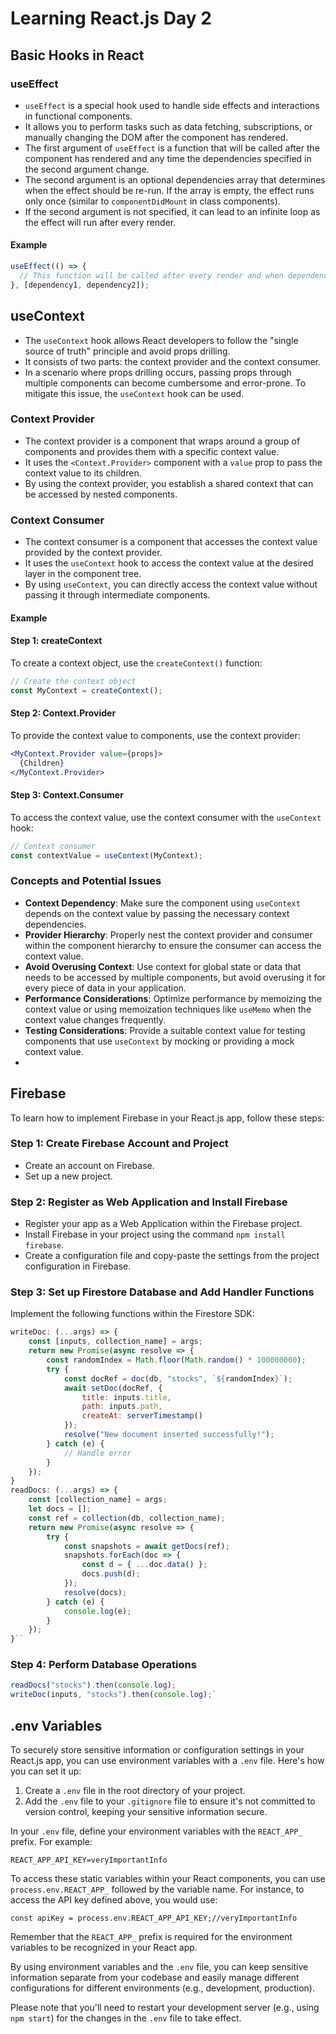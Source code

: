 # Learning React.js Day 2

## Basic Hooks in React

### useEffect

- `useEffect` is a special hook used to handle side effects and interactions in functional components.
- It allows you to perform tasks such as data fetching, subscriptions, or manually changing the DOM after the component has rendered.
- The first argument of `useEffect` is a function that will be called after the component has rendered and any time the dependencies specified in the second argument change.
- The second argument is an optional dependencies array that determines when the effect should be re-run. If the array is empty, the effect runs only once (similar to `componentDidMount` in class components).
-   If the second argument is not specified, it can lead to an infinite loop as the effect will run after every render.
#### Example

```javascript
useEffect(() => {
  // This function will be called after every render and when dependencies change
}, [dependency1, dependency2]);
```
## useContext

- The `useContext` hook allows React developers to follow the "single source of truth" principle and avoid props drilling.
- It consists of two parts: the context provider and the context consumer.
- In a scenario where props drilling occurs, passing props through multiple components can become cumbersome and error-prone. To mitigate this issue, the `useContext` hook can be used.

### Context Provider

- The context provider is a component that wraps around a group of components and provides them with a specific context value.
- It uses the `<Context.Provider>` component with a `value` prop to pass the context value to its children.
- By using the context provider, you establish a shared context that can be accessed by nested components.

### Context Consumer

- The context consumer is a component that accesses the context value provided by the context provider.
- It uses the `useContext` hook to access the context value at the desired layer in the component tree.
- By using `useContext`, you can directly access the context value without passing it through intermediate components.

#### Example


#### Step 1: createContext
To create a context object, use the `createContext()` function:
```jsx
// Create the context object
const MyContext = createContext();
```


#### Step 2: Context.Provider
To provide the context value to components, use the context provider:
```jsx
<MyContext.Provider value={props}>
  {Children}
</MyContext.Provider>
```
#### Step 3: Context.Consumer
To access the context value, use the context consumer with the `useContext` hook:
```jsx
// Context consumer
const contextValue = useContext(MyContext);
```
### Concepts and Potential Issues
-   **Context Dependency**: Make sure the component using `useContext` depends on the context value by passing the necessary context dependencies.
-   **Provider Hierarchy**: Properly nest the context provider and consumer within the component hierarchy to ensure the consumer can access the context value.
-   **Avoid Overusing Context**: Use context for global state or data that needs to be accessed by multiple components, but avoid overusing it for every piece of data in your application.
-   **Performance Considerations**: Optimize performance by memoizing the context value or using memoization techniques like `useMemo` when the context value changes frequently.
-   **Testing Considerations**: Provide a suitable context value for testing components that use `useContext` by mocking or providing a mock context value.
- 
## Firebase

To learn how to implement Firebase in your React.js app, follow these steps:

### Step 1: Create Firebase Account and Project

-   Create an account on Firebase.
-   Set up a new project.

### Step 2: Register as Web Application and Install Firebase

-   Register your app as a Web Application within the Firebase project.
-   Install Firebase in your project using the command `npm install firebase`.
-   Create a configuration file and copy-paste the settings from the project configuration in Firebase.

### Step 3: Set up Firestore Database and Add Handler Functions

Implement the following functions within the Firestore SDK:

```javascript 
writeDoc: (...args) => {
    const [inputs, collection_name] = args;
    return new Promise(async resolve => {
        const randomIndex = Math.floor(Math.random() * 100000000);
        try {
            const docRef = doc(db, "stocks", `${randomIndex}`);
            await setDoc(docRef, {
                title: inputs.title,
                path: inputs.path,
                createAt: serverTimestamp()
            });
            resolve("New document inserted successfully!");
        } catch (e) {
            // Handle error
        }
    });
}
readDocs: (...args) => {
    const [collection_name] = args;
    let docs = [];
    const ref = collection(db, collection_name);
    return new Promise(async resolve => {
        try {
            const snapshots = await getDocs(ref);
            snapshots.forEach(doc => {
                const d = { ...doc.data() };
                docs.push(d);
            });
            resolve(docs);
        } catch (e) {
            console.log(e);
        }
    });
}`` 
```
### Step 4: Perform Database Operations
```javascript
readDocs("stocks").then(console.log);
writeDoc(inputs, "stocks").then(console.log);` 
```
## .env Variables

To securely store sensitive information or configuration settings in your React.js app, you can use environment variables with a `.env` file. Here's how you can set it up:

1.  Create a `.env` file in the root directory of your project.
2.  Add the `.env` file to your `.gitignore` file to ensure it's not committed to version control, keeping your sensitive information secure.

In your `.env` file, define your environment variables with the `REACT_APP_` prefix. For example:

`REACT_APP_API_KEY=veryImportantInfo` 

To access these static variables within your React components, you can use `process.env.REACT_APP_` followed by the variable name. For instance, to access the API key defined above, you would use:

`const apiKey = process.env.REACT_APP_API_KEY;//veryImportantInfo` 

Remember that the `REACT_APP_` prefix is required for the environment variables to be recognized in your React app.

By using environment variables and the `.env` file, you can keep sensitive information separate from your codebase and easily manage different configurations for different environments (e.g., development, production).

Please note that you'll need to restart your development server (e.g., using `npm start`) for the changes in the `.env` file to take effect.

